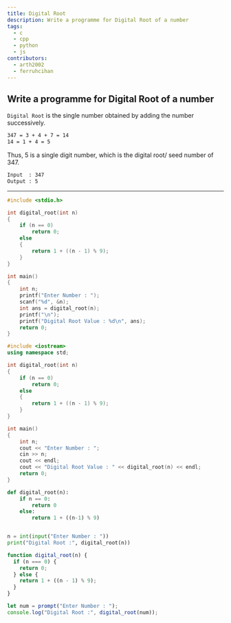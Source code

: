 ```yaml
---
title: Digital Root
description: Write a programme for Digital Root of a number
tags:
  - c
  - cpp
  - python
  - js
contributors:
  - arth2002
  - ferruhcihan
---
```


## Write a programme for Digital Root of a number

`Digital Root` is the single number obtained by adding the number successively.

```txt
347 = 3 + 4 + 7 = 14
14 = 1 + 4 = 5
```

Thus, 5 is a single digit number, which is the digital root/ seed number of 347.

```txt
Input  : 347
Output : 5
```

---

<CodeBlock>

```c
#include <stdio.h>

int digital_root(int n)
{
    if (n == 0)
        return 0;
    else
    {
        return 1 + ((n - 1) % 9);
    }
}

int main()
{
    int n;
    printf("Enter Number : ");
    scanf("%d", &n);
    int ans = digital_root(n);
    printf("\n");
    printf("Digital Root Value : %d\n", ans);
    return 0;
}
```

```cpp
#include <iostream>
using namespace std;

int digital_root(int n)
{
    if (n == 0)
        return 0;
    else
    {
        return 1 + ((n - 1) % 9);
    }
}

int main()
{
    int n;
    cout << "Enter Number : ";
    cin >> n;
    cout << endl;
    cout << "Digital Root Value : " << digital_root(n) << endl;
    return 0;
}
```

```python
def digital_root(n):
    if n == 0:
        return 0
    else:
        return 1 + ((n-1) % 9)


n = int(input("Enter Number : "))
print("Digital Root :", digital_root(n))
```

```js
function digital_root(n) {
  if (n === 0) {
    return 0;
  } else {
    return 1 + ((n - 1) % 9);
  }
}

let num = prompt("Enter Number : ");
console.log("Digital Root :", digital_root(num));
```

</CodeBlock>
